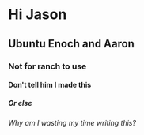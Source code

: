 # Hi Jason
## Ubuntu Enoch and Aaron
### Not for ranch to use
#### Don't tell him I made this
##### Or else
###### Why am I wasting my time writing this?
